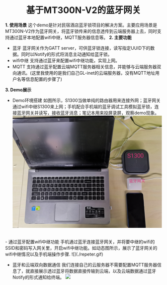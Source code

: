 # <center>基于MT300N-V2的蓝牙网关
**1. 使用场景**
这个demo是针对民宿酒店蓝牙锁项目的解决方案。主要应用场景是MT300N-V2作为蓝牙网关，将蓝牙锁传来的信息透传到云端服务器上去，同时支持通过蓝牙本地配置wifi中继，MQTT服务器信息等。
**2. 主要功能**
  - 蓝牙
  蓝牙网关作为GATT server，可供蓝牙锁连接，读写指定UUID下的数据。同时以Notify的形式将消息主动通知给蓝牙锁。
  - wifi中继
  支持通过蓝牙来配置wifi中继功能，实现上网。
  - MQTT
  支持通过蓝牙配置云端MQTT服务器相关信息，并能够与云端服务器双向通讯。(这里我使用的是我们自己GL-inet的云端服务器，没有MQTT地址用户名等信息配置的步骤了)  

**3. Demo展示**
  - Demo环境搭建
  如图所示，S1300当做单纯的路由器用来连接外网；蓝牙网关通过wifi中继S1300来上网；手机配合手机端的蓝牙调试工具模拟蓝牙锁，连接蓝牙网关并读写，接收蓝牙消息；笔记本用来投屏录屏，观察demo现象。
  ![](./demo.jpg)
  </br>
  - 通过蓝牙配置wifi中继功能
  手机通过蓝牙连接蓝牙网关，并将要中继的wifi的SSID和密码写入网关里，开启wifi中继功能。如动态图所示，展示了蓝牙网关的wifi中继情况以及手机端操作步骤.  
  ![](./repeter.gif)

  - 蓝牙和云端双向数据通信
  我们连接自己的云服务器不需要配置MQTT服务器信息了，就直接展示透过蓝牙将数据直接传输到云端，以及云端数据通过蓝牙Notify的形式通知给终端。
  ![](./cloud.gif)
